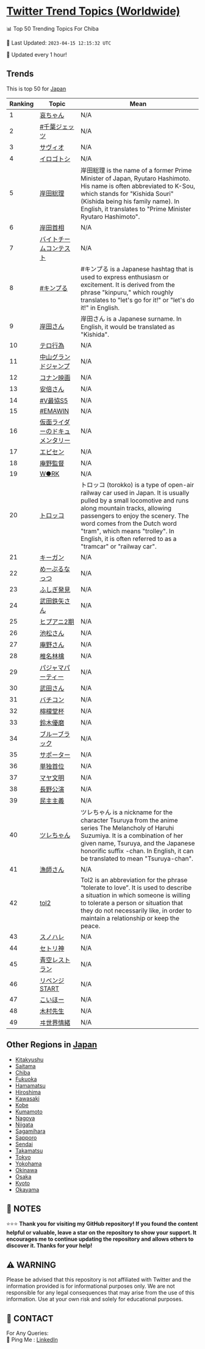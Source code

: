 [Twitter Trend Topics (Worldwide)](https://github.com/ErcinDedeoglu/Twitter-Trend-Topics)
==========


📊 Top 50 Trending Topics For Chiba

📆 Last Updated: `2023-04-15 12:15:32 UTC`

🔧 Updated every 1 hour!


## Trends

This is top 50 for [Japan](</Japan>)

| Ranking | Topic | Mean |
| ------- | ------------ | ------------ |
| 1 | [哀ちゃん](http://twitter.com/search?q=%e5%93%80%e3%81%a1%e3%82%83%e3%82%93) | N/A |
| 2 | [#千葉ジェッツ](http://twitter.com/search?q=%23%e5%8d%83%e8%91%89%e3%82%b8%e3%82%a7%e3%83%83%e3%83%84) | N/A |
| 3 | [サヴィオ](http://twitter.com/search?q=%e3%82%b5%e3%83%b4%e3%82%a3%e3%82%aa) | N/A |
| 4 | [イロゴトシ](http://twitter.com/search?q=%e3%82%a4%e3%83%ad%e3%82%b4%e3%83%88%e3%82%b7) | N/A |
| 5 | [岸田総理](http://twitter.com/search?q=%e5%b2%b8%e7%94%b0%e7%b7%8f%e7%90%86) | 岸田総理 is the name of a former Prime Minister of Japan, Ryutaro Hashimoto. His name is often abbreviated to K-Sou, which stands for "Kishida Souri" (Kishida being his family name). In English, it translates to "Prime Minister Ryutaro Hashimoto". |
| 6 | [岸田首相](http://twitter.com/search?q=%e5%b2%b8%e7%94%b0%e9%a6%96%e7%9b%b8) | N/A |
| 7 | [バイトチームコンテスト](http://twitter.com/search?q=%e3%83%90%e3%82%a4%e3%83%88%e3%83%81%e3%83%bc%e3%83%a0%e3%82%b3%e3%83%b3%e3%83%86%e3%82%b9%e3%83%88) | N/A |
| 8 | [#キンプる](http://twitter.com/search?q=%23%e3%82%ad%e3%83%b3%e3%83%97%e3%82%8b) | #キンプる is a Japanese hashtag that is used to express enthusiasm or excitement. It is derived from the phrase "kinpuru," which roughly translates to "let's go for it!" or "let's do it!" in English. |
| 9 | [岸田さん](http://twitter.com/search?q=%e5%b2%b8%e7%94%b0%e3%81%95%e3%82%93) | 岸田さん is a Japanese surname. In English, it would be translated as "Kishida". |
| 10 | [テロ行為](http://twitter.com/search?q=%e3%83%86%e3%83%ad%e8%a1%8c%e7%82%ba) | N/A |
| 11 | [中山グランドジャンプ](http://twitter.com/search?q=%e4%b8%ad%e5%b1%b1%e3%82%b0%e3%83%a9%e3%83%b3%e3%83%89%e3%82%b8%e3%83%a3%e3%83%b3%e3%83%97) | N/A |
| 12 | [コナン映画](http://twitter.com/search?q=%e3%82%b3%e3%83%8a%e3%83%b3%e6%98%a0%e7%94%bb) | N/A |
| 13 | [安倍さん](http://twitter.com/search?q=%e5%ae%89%e5%80%8d%e3%81%95%e3%82%93) | N/A |
| 14 | [#V最協S5](http://twitter.com/search?q=%23V%e6%9c%80%e5%8d%94S5) | N/A |
| 15 | [#EMAWIN](http://twitter.com/search?q=%23EMAWIN) | N/A |
| 16 | [仮面ライダーのドキュメンタリー](http://twitter.com/search?q=%e4%bb%ae%e9%9d%a2%e3%83%a9%e3%82%a4%e3%83%80%e3%83%bc%e3%81%ae%e3%83%89%e3%82%ad%e3%83%a5%e3%83%a1%e3%83%b3%e3%82%bf%e3%83%aa%e3%83%bc) | N/A |
| 17 | [エピセン](http://twitter.com/search?q=%e3%82%a8%e3%83%94%e3%82%bb%e3%83%b3) | N/A |
| 18 | [庵野監督](http://twitter.com/search?q=%e5%ba%b5%e9%87%8e%e7%9b%a3%e7%9d%a3) | N/A |
| 19 | [W●RK](http://twitter.com/search?q=W%e2%97%8fRK) | N/A |
| 20 | [トロッコ](http://twitter.com/search?q=%e3%83%88%e3%83%ad%e3%83%83%e3%82%b3) | トロッコ (torokko) is a type of open-air railway car used in Japan. It is usually pulled by a small locomotive and runs along mountain tracks, allowing passengers to enjoy the scenery. The word comes from the Dutch word "tram", which means "trolley". In English, it is often referred to as a "tramcar" or "railway car". |
| 21 | [キーガン](http://twitter.com/search?q=%e3%82%ad%e3%83%bc%e3%82%ac%e3%83%b3) | N/A |
| 22 | [めーぷるなっつ](http://twitter.com/search?q=%e3%82%81%e3%83%bc%e3%81%b7%e3%82%8b%e3%81%aa%e3%81%a3%e3%81%a4) | N/A |
| 23 | [ふしぎ発見](http://twitter.com/search?q=%e3%81%b5%e3%81%97%e3%81%8e%e7%99%ba%e8%a6%8b) | N/A |
| 24 | [武田鉄矢さん](http://twitter.com/search?q=%e6%ad%a6%e7%94%b0%e9%89%84%e7%9f%a2%e3%81%95%e3%82%93) | N/A |
| 25 | [ヒプアニ2期](http://twitter.com/search?q=%e3%83%92%e3%83%97%e3%82%a2%e3%83%8b2%e6%9c%9f) | N/A |
| 26 | [池松さん](http://twitter.com/search?q=%e6%b1%a0%e6%9d%be%e3%81%95%e3%82%93) | N/A |
| 27 | [庵野さん](http://twitter.com/search?q=%e5%ba%b5%e9%87%8e%e3%81%95%e3%82%93) | N/A |
| 28 | [椎名林檎](http://twitter.com/search?q=%e6%a4%8e%e5%90%8d%e6%9e%97%e6%aa%8e) | N/A |
| 29 | [パジャマパーティー](http://twitter.com/search?q=%e3%83%91%e3%82%b8%e3%83%a3%e3%83%9e%e3%83%91%e3%83%bc%e3%83%86%e3%82%a3%e3%83%bc) | N/A |
| 30 | [武田さん](http://twitter.com/search?q=%e6%ad%a6%e7%94%b0%e3%81%95%e3%82%93) | N/A |
| 31 | [バチコン](http://twitter.com/search?q=%e3%83%90%e3%83%81%e3%82%b3%e3%83%b3) | N/A |
| 32 | [檸檬堂杯](http://twitter.com/search?q=%e6%aa%b8%e6%aa%ac%e5%a0%82%e6%9d%af) | N/A |
| 33 | [鈴木優磨](http://twitter.com/search?q=%e9%88%b4%e6%9c%a8%e5%84%aa%e7%a3%a8) | N/A |
| 34 | [ブルーブラック](http://twitter.com/search?q=%e3%83%96%e3%83%ab%e3%83%bc%e3%83%96%e3%83%a9%e3%83%83%e3%82%af) | N/A |
| 35 | [サポーター](http://twitter.com/search?q=%e3%82%b5%e3%83%9d%e3%83%bc%e3%82%bf%e3%83%bc) | N/A |
| 36 | [単独首位](http://twitter.com/search?q=%e5%8d%98%e7%8b%ac%e9%a6%96%e4%bd%8d) | N/A |
| 37 | [マヤ文明](http://twitter.com/search?q=%e3%83%9e%e3%83%a4%e6%96%87%e6%98%8e) | N/A |
| 38 | [長野公演](http://twitter.com/search?q=%e9%95%b7%e9%87%8e%e5%85%ac%e6%bc%94) | N/A |
| 39 | [民主主義](http://twitter.com/search?q=%e6%b0%91%e4%b8%bb%e4%b8%bb%e7%be%a9) | N/A |
| 40 | [ツレちゃん](http://twitter.com/search?q=%e3%83%84%e3%83%ac%e3%81%a1%e3%82%83%e3%82%93) | ツレちゃん is a nickname for the character Tsuruya from the anime series The Melancholy of Haruhi Suzumiya. It is a combination of her given name, Tsuruya, and the Japanese honorific suffix -chan. In English, it can be translated to mean "Tsuruya-chan". |
| 41 | [漁師さん](http://twitter.com/search?q=%e6%bc%81%e5%b8%ab%e3%81%95%e3%82%93) | N/A |
| 42 | [tol2](http://twitter.com/search?q=tol2) | Tol2 is an abbreviation for the phrase “tolerate to love”. It is used to describe a situation in which someone is willing to tolerate a person or situation that they do not necessarily like, in order to maintain a relationship or keep the peace. |
| 43 | [スノハレ](http://twitter.com/search?q=%e3%82%b9%e3%83%8e%e3%83%8f%e3%83%ac) | N/A |
| 44 | [セトリ神](http://twitter.com/search?q=%e3%82%bb%e3%83%88%e3%83%aa%e7%a5%9e) | N/A |
| 45 | [青空レストラン](http://twitter.com/search?q=%e9%9d%92%e7%a9%ba%e3%83%ac%e3%82%b9%e3%83%88%e3%83%a9%e3%83%b3) | N/A |
| 46 | [リベンジSTART](http://twitter.com/search?q=%e3%83%aa%e3%83%99%e3%83%b3%e3%82%b8START) | N/A |
| 47 | [こいほー](http://twitter.com/search?q=%e3%81%93%e3%81%84%e3%81%bb%e3%83%bc) | N/A |
| 48 | [木村先生](http://twitter.com/search?q=%e6%9c%a8%e6%9d%91%e5%85%88%e7%94%9f) | N/A |
| 49 | [ヰ世界情緒](http://twitter.com/search?q=%e3%83%b0%e4%b8%96%e7%95%8c%e6%83%85%e7%b7%92) | N/A |



## Other Regions in [Japan](</Japan>)

* [Kitakyushu](</Japan/Kitakyushu.md>)
* [Saitama](</Japan/Saitama.md>)
* [Chiba](</Japan/Chiba.md>)
* [Fukuoka](</Japan/Fukuoka.md>)
* [Hamamatsu](</Japan/Hamamatsu.md>)
* [Hiroshima](</Japan/Hiroshima.md>)
* [Kawasaki](</Japan/Kawasaki.md>)
* [Kobe](</Japan/Kobe.md>)
* [Kumamoto](</Japan/Kumamoto.md>)
* [Nagoya](</Japan/Nagoya.md>)
* [Niigata](</Japan/Niigata.md>)
* [Sagamihara](</Japan/Sagamihara.md>)
* [Sapporo](</Japan/Sapporo.md>)
* [Sendai](</Japan/Sendai.md>)
* [Takamatsu](</Japan/Takamatsu.md>)
* [Tokyo](</Japan/Tokyo.md>)
* [Yokohama](</Japan/Yokohama.md>)
* [Okinawa](</Japan/Okinawa.md>)
* [Osaka](</Japan/Osaka.md>)
* [Kyoto](</Japan/Kyoto.md>)
* [Okayama](</Japan/Okayama.md>)



## 📝 NOTES

⭐⭐⭐ **Thank you for visiting my GitHub repository! If you found the content helpful or valuable, leave a star on the repository to show your support. It encourages me to continue updating the repository and allows others to discover it. Thanks for your help!**


## ⚠️ WARNING

Please be advised that this repository is not affiliated with Twitter and the information provided is for informational purposes only. We are not responsible for any legal consequences that may arise from the use of this information. Use at your own risk and solely for educational purposes.


## 📨 CONTACT

 For Any Queries:  
            🏓 Ping Me : [LinkedIn](https://www.linkedin.com/in/ercindedeoglu/)
